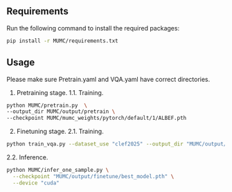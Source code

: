 ## Requirements
Run the following command to install the required packages:
```bash
pip install -r MUMC/requirements.txt
```
## Usage
Please make sure Pretrain.yaml and VQA.yaml have correct directories.
1. Pretraining stage.
1.1. Training.
```bash
python MUMC/pretrain.py  \
--output_dir MUMC/output/pretrain \
--checkpoint MUMC/mumc_weights/pytorch/default/1/ALBEF.pth
```
2. Finetuning stage.
2.1. Training.
```bash
python train_vqa.py --dataset_use "clef2025" --output_dir "MUMC/output/finetune" --checkpoint MUMC/output/pretrain/latest_model.pth
```
2.2. Inference.
```bash
python MUMC/infer_one_sample.py \
  --checkpoint "MUMC/output/finetune/best_model.pth" \
  --device "cuda"
```

